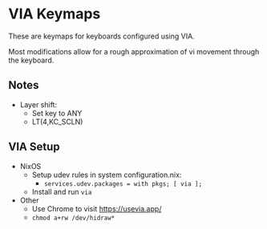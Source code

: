 # VIA Keymaps

These are keymaps for keyboards configured using VIA.

Most modifications allow for a rough approximation of vi movement through the keyboard.

## Notes
* Layer shift:
  * Set key to ANY
  * LT(4,KC_SCLN)

## VIA Setup
* NixOS
  * Setup udev rules in system configuration.nix:
    * `services.udev.packages = with pkgs; [ via ];`
  * Install and run `via`
* Other
  * Use Chrome to visit https://usevia.app/
  * `chmod a+rw /dev/hidraw*`
